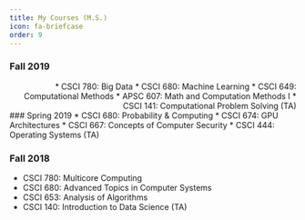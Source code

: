 ```yaml
---
title: My Courses (M.S.)
icon: fa-briefcase
order: 9
---
```


### Fall 2019
<div style="text-align: right;">
* CSCI 780: Big Data
* CSCI 680: Machine Learning
* CSCI 649: Computational Methods
* APSC 607: Math and Computation Methods I
* CSCI 141: Computational Problem Solving (TA)
</div>
### Spring 2019
* CSCI 680: Probability & Computing
* CSCI 674: GPU Architectures
* CSCI 667: Concepts of Computer Security
* CSCI 444: Operating Systems (TA)

### Fall 2018
* CSCI 780: Multicore Computing
* CSCI 680: Advanced Topics in Computer Systems
* CSCI 653: Analysis of Algorithms
* CSCI 140: Introduction to Data Science (TA)
